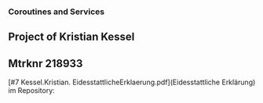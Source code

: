 ### Coroutines and Services
## Project of Kristian Kessel
## Mtrknr 218933

[#7 Kessel.Kristian. EidesstattlicheErklaerung.pdf](Eidesstattliche Erklärung) im Repository: